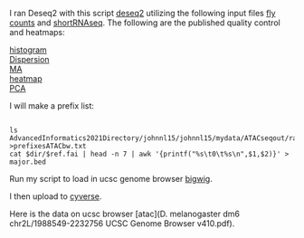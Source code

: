 I ran Deseq2 with this script [deseq2](Deseq2.R) utilizing the following input files [fly counts](fly_counts_2.txt) and [shortRNAseq](shortRNAseq.txt). The following are the published quality control and heatmaps: 

[histogram](plotHist.pdf)      
[Dispersion](plotDispEsts.pdf)  
[MA](plotMA.pdf)  
[heatmap](Heatmap2.pdf)  
[PCA](PCA.pdf)  

I will make a prefix list:

```

ls AdvancedInformatics2021Directory/johnnl15/johnnl15/mydata/ATACseqout/rawdata/*RG.bam >prefixesATACbw.txt
cat $dir/$ref.fai | head -n 7 | awk '{printf("%s\t0\t%s\n",$1,$2)}' > major.bed

```
Run my script to load in ucsc genome browser [bigwig](myATACseqbwjob.sh). 

I then upload to [cyverse](Cyverse.png). 

Here is the data on ucsc browser [atac](D. melanogaster dm6 chr2L/1988549-2232756 UCSC Genome Browser v410.pdf). 
